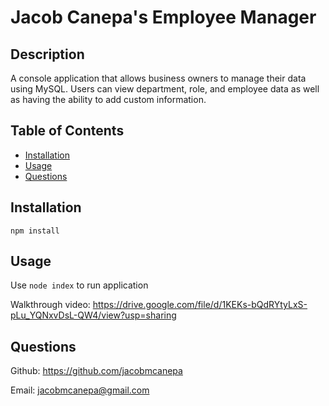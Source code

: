   # Jacob Canepa's Employee Manager

  ## Description
  A console application that allows business owners to manage their data using MySQL. Users can view department, role, and employee data as well as having the ability to add custom information.

  ## Table of Contents
  - [Installation](#installation)
  - [Usage](#usage)
  - [Questions](#questions)

  ## Installation
  ```
  npm install
  ```

  ## Usage
  Use `node index` to run application

  Walkthrough video: https://drive.google.com/file/d/1KEKs-bQdRYtyLxS-pLu_YQNxvDsL-QW4/view?usp=sharing 

  ## Questions
  Github: https://github.com/jacobmcanepa
  
  Email: jacobmcanepa@gmail.com